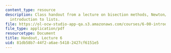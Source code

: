 ```yaml
---
content_type: resource
description: Class handout from a lecture on bisection methods, Newton/Raphson, and
  introduction to lists.
file: https://ol-ocw-studio-app-qa.s3.amazonaws.com/courses/6-00-introduction-to-computer-science-and-programming-fall-2008/81db58b744f2a6ae54182427cf6151e5_lec6.pdf
file_type: application/pdf
resourcetype: Document
title: Handout, Lecture 6
uid: 81db58b7-44f2-a6ae-5418-2427cf6151e5
---
```

